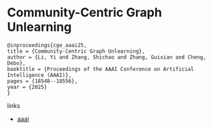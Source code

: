 # Community-Centric Graph Unlearning

```
@inproceedings{cge_aaai25,
title = {Community-Centric Graph Unlearning},
author = {Li, Yi and Zhang, Shichao and Zhang, Guixian and Cheng, Debo},
booktitle = {Proceedings of the AAAI Conference on Artificial Intelligence (AAAI)},
pages = {18548--18556},
year = {2025}
}
```

links
- [aaai](https://ojs.aaai.org/index.php/AAAI/article/view/34041)
